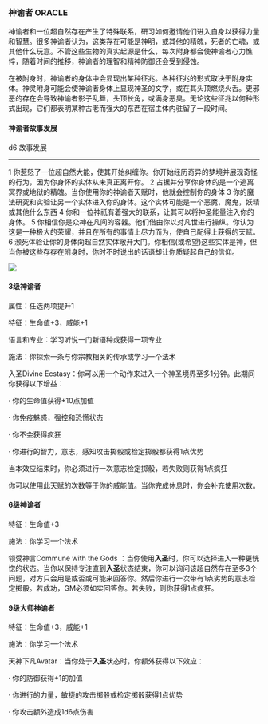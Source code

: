 ### 神谕者 ORACLE

神谕者和一位超自然存在产生了特殊联系，研习如何邀请他们进入自身以获得力量和智慧。很多神谕者认为，这类存在可能是神明，或其他的精魄，死者的亡魂，或其他什么玩意。不管这些生物的真实起源是什么，每次附身都会使神谕者心力憔悴，随着时间的推移，神谕者的理智和精神防御还会受到侵蚀。

在被附身时，神谕者的身体中会显现出某种征兆。各种征兆的形式取决于附身实体。神灵附身可能会使神谕者身体上显现神圣的文字，或在其头顶燃烧火舌。更邪恶的存在会导致神谕者影子乱舞，头顶长角，或满身恶臭。无论这些征兆以何种形式出现，它们都表明某种古老而强大的东西在宿主体内驻留了一段时间。

#### 神谕者故事发展

  d6   故事发展
  ---- ------------------------------------------------------------------------------------------------------------------------------------------
  1    你惹怒了一位超自然大能，使其开始纠缠你。你开始经历奇异的梦境并展现奇怪的行为，因为你身怀的实体从未真正离开你。
  2    占据并分享你身体的是一个逃离冥界或地狱的精魄。当你使用你的神谕者天赋时，他就会控制你的身体
  3    你的魔法研究和实验让另一个实体进入你的身体。这个实体可能是一个恶魔，魔鬼，妖精或其他什么东西
  4    你和一位神祇有着强大的联系，让其可以将神圣能量注入你的身体。
  5    你相信你是众神在凡间的容器。他们借由你以对凡世进行操纵。你认为这是一种极大的荣耀，并且在所有的事情上尽力而为，使自己配得上获得的天赋。
  6    濒死体验让你的身体向超自然实体敞开大门。你相信(或希望)这些实体是神，但当你被这些存存在附身时，你时不时说出的话语却让你质疑起自己的信仰。

![](https://sdlpic.oss-cn-beijing.aliyuncs.com/pic/oracle.jpg)

#### 3级神谕者

属性：任选两项提升1

特征：生命值+3，威能+1

语言和专业：学习听说一门新语种或获得一项专业

施法：你探索一条与你宗教相关的传承或学习一个法术

入圣Divine
Ecstasy：你可以用一个动作来进入一个神圣境界至多1分钟。此期间你获得以下增益：

· 你的生命值获得+10点加值

· 你免疫魅惑，强控和恐慌状态

· 你不会获得疯狂

· 你进行的智力，意志，感知攻击掷骰或检定掷骰都获得1点优势

当本效应结束时，你必须进行一次意志检定掷骰，若失败则获得1点疯狂

你可以使用此天赋的次数等于你的威能值。当你完成休息时，你会补充使用次数。

#### 6级神谕者

特征：生命值+3

施法：你学习一个法术

领受神言Commune with the Gods
：当你使用**入圣**时，你可以选择进入一种更恍惚的状态。当你以保持专注直到**入圣**状态结束，你可以询问该超自然存在至多3个问题，对方只会用是或否或可能来回答你。然后你进行一次带有1点劣势的意志检定掷骰。若成功，GM必须如实回答你。若失败，则你获得1点疯狂。

#### 9级大师神谕者

特征：生命值+3，威能+1

施法：你学习一个法术

天神下凡Avatar：当你处于**入圣**状态时，你额外获得以下效应：

· 你的防御获得+1的加值

· 你进行的力量，敏捷的攻击掷骰或检定掷骰获得1点优势

· 你攻击额外造成1d6点伤害
